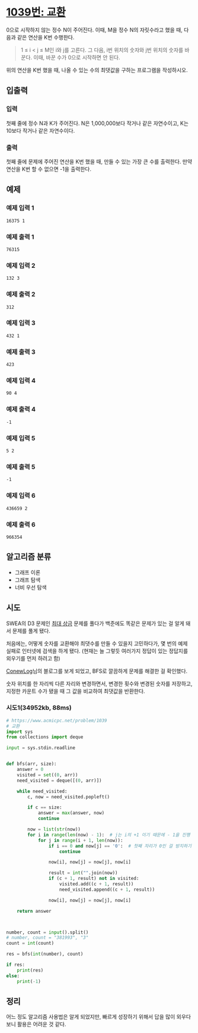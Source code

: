 # [1039번: 교환](https://www.acmicpc.net/problem/1039)

0으로 시작하지 않는 정수 N이 주어진다. 이때, M을 정수 N의 자릿수라고 했을 때, 다음과 같은 연산을 K번 수행한다.

> 1 ≤ i < j ≤ M인 i와 j를 고른다. 그 다음, i번 위치의 숫자와 j번 위치의 숫자를 바꾼다. 이때, 바꾼 수가 0으로 시작하면 안 된다.

위의 연산을 K번 했을 때, 나올 수 있는 수의 최댓값을 구하는 프로그램을 작성하시오.

## 입출력

### 입력
첫째 줄에 정수 N과 K가 주어진다. N은 1,000,000보다 작거나 같은 자연수이고, K는 10보다 작거나 같은 자연수이다.

### 출력
첫째 줄에 문제에 주어진 연산을 K번 했을 때, 만들 수 있는 가장 큰 수를 출력한다. 만약 연산을 K번 할 수 없으면 -1을 출력한다.

## 예제

### 예제 입력 1

```text
16375 1
```

### 예제 출력 1

```text
76315
```

### 예제 입력 2

```text
132 3
```

### 예제 출력 2

```text
312
```

### 예제 입력 3

```text
432 1
```

### 예제 출력 3

```text
423
```

### 예제 입력 4

```text
90 4
```

### 예제 출력 4

```text
-1
```


### 예제 입력 5

```text
5 2
```

### 예제 출력 5

```text
-1
```


### 예제 입력 6

```text
436659 2
```

### 예제 출력 6

```text
966354
```

## 알고리즘 분류

- 그래프 이론
- 그래프 탐색
- 너비 우선 탐색

## 시도

SWEA의 D3 문제인 [최대 상금](https://swexpertacademy.com/main/code/problem/problemDetail.do?problemLevel=3&problemLevel=4&contestProbId=AV15Khn6AN0CFAYD&categoryId=AV15Khn6AN0CFAYD&categoryType=CODE&problemTitle=&orderBy=SUBMIT_COUNT&selectCodeLang=ALL&select-1=4&pageSize=10&pageIndex=1) 문제를 풀다가 
백준에도 똑같은 문제가 있는 걸 알게 돼서 문제를 풀게 됐다.

처음에는, 어떻게 숫자를 교환해야 최댓수를 만들 수 있을지 고민하다가, 몇 번의 예제 실패로 인터넷에 검색을 하게 됐다. (현재는 늘 그렇듯 여러가지 정답이 있는 정답지를 외우기를 먼저 하려고 함)

[ConewLog](https://velog.io/@donew/%EB%B0%B1%EC%A4%80-1039%EA%B5%90%ED%99%98-Python)님의 블로그를 보게 되었고, BFS로 깔끔하게 문제를 해결한 걸 확인했다.

숫자 위치를 한 자리씩 다른 자리와 변경하면서, 변경한 횟수와 변경된 숫자를 저장하고, 지정한 카운트 수가 됐을 때 그 값을 비교하여 최댓값을 반환한다.   

### 시도1(34952kb, 88ms)

```python
# https://www.acmicpc.net/problem/1039
# 교환
import sys
from collections import deque

input = sys.stdin.readline


def bfs(arr, size):
    answer = 0
    visited = set((0, arr))
    need_visited = deque([(0, arr)])

    while need_visited:
        c, now = need_visited.popleft()

        if c == size:
            answer = max(answer, now)
            continue

        now = list(str(now))
        for i in range(len(now) - 1):  # j는 i의 +1 이기 때문에 - 1을 진행
            for j in range(i + 1, len(now)):
                if i == 0 and now[j] == '0':  # 첫째 자리가 0인 걸 방지하기 위한 코드
                    continue

                now[i], now[j] = now[j], now[i]

                result = int("".join(now))
                if (c + 1, result) not in visited:
                    visited.add((c + 1, result))
                    need_visited.append((c + 1, result))

                now[i], now[j] = now[j], now[i]

    return answer



number, count = input().split()
# number, count = "381993", "3"
count = int(count)

res = bfs(int(number), count)

if res:
    print(res)
else:
    print(-1)
```

## 정리

어느 정도 알고리즘 사용법은 알게 되었지만, 빠르게 성장하기 위해서 답을 많이 외우다보니 활용은 어려운 것 같다. 

